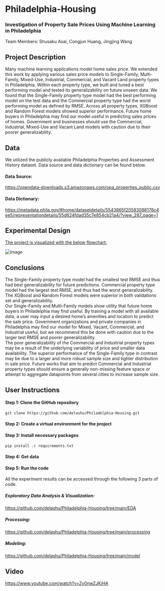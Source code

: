 # Philadelphia-Housing

### Investigation of Property Sale Prices Using Machine Learning in Philadelphia 
Team Members: Shusaku Asai, Congjun Huang, Jingjing Wang   

## Project Description     
Many machine learning applications model home sales price. We extended this work by applying various 
sales price models to Single-Family, Multi-Family, Mixed-Use, Industrial, Commercial, and Vacant Land
property types in Philadelphia. Within each property type, we built and tuned a best performing model and 
tested its generalizability on future unseen data. We found that the Single-Family property type model had 
the best performing model on the test data and the Commercial property type had the worst performing 
model as defined by RMSE. Across all property types, XGBoost and Random Forest models showed 
superior performance. Future home buyers in Philadelphia may find our model useful in predicting sales 
prices of homes. Government and businesses should use the Commercial, Industrial, Mixed-Use and Vacant 
Land models with caution due to their poorer generalizability.

## Data
We utilized the publicly available Philadelphia Properties and Assessment History dataset. Data source and data dictionary can be found below.
#### Data Source:
https://opendata-downloads.s3.amazonaws.com/opa_properties_public.csv

#### Data Dictionary:
https://metadata.phila.gov/#home/datasetdetails/5543865f20583086178c4ee5/representationdetails/55d624fdad35c7e854cb21a4/?view_287_page=1

## Experimental Design
<ins>The project is visualized with the below flowchart:</ins> 
  
     
     
     
![image](https://user-images.githubusercontent.com/53063128/163472517-5cb10293-d1dd-4380-9366-a234b3097f6c.png)   

## Conclusions
The Single-Family property type model had the smallest test RMSE and thus had best generalizability for 
future predictions. Commercial property type model had the largest test RMSE, and thus had the worst 
generalizability. The XGBoost and Random Forest models were superior in both validations set and 
generalizability.\
Our Single-Family and Multi-Family models show utility that future home buyers in Philadelphia may find 
useful. By training a model with all available data, a user may input a desired home’s amenities and location 
to predict the sale price. Government organizations and private companies in Philadelphia may find our 
model for Mixed, Vacant, Commercial, and Industrial useful, but we recommend this be done with caution 
due to the larger test RMSE and poorer generalizability.\
The poor generalizability of the Commercial and Industrial property types may be a result of the underlying 
variability of price and smaller data availability. The superior performance of the Single-Family type in 
contrast may be due to a larger and more robust sample size and tighter distribution in sale price. Future 
works that aim to predict Commercial and Industrial property types should ensure a generally non-missing 
feature space or attempt to aggregate datapoints from several cities to increase sample size. 

## User Instructions
#### Step 1: Clone the GitHub repository
`git clone https://github.com/delashu/Philadelphia-Housing.git`   

#### Step 2: Create a virtual environment for the project 

#### Step 3: Install necessary packages
`pip install -r requirements.txt`
#### Step 4: Get data
#### Step 5: Run the code
All the experiment results can be accessed through the following 3 parts of code.
##### Exploratory Data Analysis & Visualization:   
https://github.com/delashu/Philadelphia-Housing/tree/main/EDA

##### Processing:    
https://github.com/delashu/Philadelphia-Housing/tree/main/processing

##### Modeling: 
https://github.com/delashu/Philadelphia-Housing/tree/main/model

## Video
https://www.youtube.com/watch?v=Zv0nwZJKiHA



